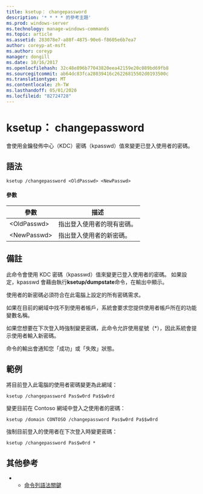 ```yaml
---
title: ksetup： changepassword
description: '* * * * 的參考主題'
ms.prod: windows-server
ms.technology: manage-windows-commands
ms.topic: article
ms.assetid: 283078e7-a88f-4875-90e6-f8605e6b7ea7
author: coreyp-at-msft
ms.author: coreyp
manager: dongill
ms.date: 10/16/2017
ms.openlocfilehash: 32c48e896b77043820eea42159e20c089bd69fb8
ms.sourcegitcommit: ab64dc83fca28039416c26226815502d0193500c
ms.translationtype: MT
ms.contentlocale: zh-TW
ms.lasthandoff: 05/01/2020
ms.locfileid: "82724728"
---
```

# <a name="ksetupchangepassword"></a>ksetup： changepassword



會使用金鑰發佈中心（KDC）密碼（kpasswd）值來變更已登入使用者的密碼。

## <a name="syntax"></a>語法

```
ksetup /changepassword <OldPasswd> <NewPasswd>
```

#### <a name="parameters"></a>參數

|參數|描述|
|---------|-----------|
|\<OldPasswd>|指出登入使用者的現有密碼。|
|\<NewPasswd>|指出登入使用者的新密碼。|

## <a name="remarks"></a>備註

此命令會使用 KDC 密碼（kpasswd）值來變更已登入使用者的密碼。 如果設定，kpasswd 會藉由執行**ksetup/dumpstate**命令，在輸出中顯示。

使用者的新密碼必須符合在此電腦上設定的所有密碼需求。

如果在目前的網域中找不到使用者帳戶，系統會要求您提供使用者帳戶所在的功能變數名稱。

如果您想要在下次登入時強制變更密碼，此命令允許使用星號（*），因此系統會提示使用者輸入新密碼。

命令的輸出會通知您「成功」或「失敗」狀態。

## <a name="examples"></a>範例

將目前登入此電腦的使用者密碼變更為此網域：
```
ksetup /changepassword Pas$w0rd Pa$$w0rd
```
變更目前在 Contoso 網域中登入之使用者的密碼：
```
ksetup /domain CONTOSO /changepassword Pas$w0rd Pa$$w0rd
```
強制目前登入的使用者在下次登入時變更密碼：
```
ksetup /changepassword Pas$w0rd *
```

## <a name="additional-references"></a>其他參考

-   - [命令列語法關鍵](command-line-syntax-key.md)